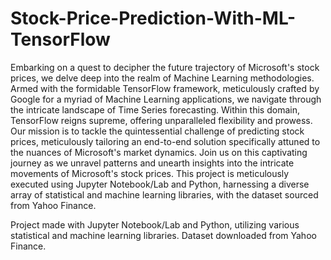 # Stock-Price-Prediction-With-ML-TensorFlow
Embarking on a quest to decipher the future trajectory of Microsoft's stock prices, we delve deep into the realm of Machine Learning methodologies. Armed with the formidable TensorFlow framework, meticulously crafted by Google for a myriad of Machine Learning applications, we navigate through the intricate landscape of Time Series forecasting. Within this domain, TensorFlow reigns supreme, offering unparalleled flexibility and prowess. Our mission is to tackle the quintessential challenge of predicting stock prices, meticulously tailoring an end-to-end solution specifically attuned to the nuances of Microsoft's market dynamics. Join us on this captivating journey as we unravel patterns and unearth insights into the intricate movements of Microsoft's stock prices. This project is meticulously executed using Jupyter Notebook/Lab and Python, harnessing a diverse array of statistical and machine learning libraries, with the dataset sourced from Yahoo Finance.

Project made with Jupyter Notebook/Lab and Python, utilizing various statistical and machine learning libraries. Dataset downloaded from Yahoo Finance.
